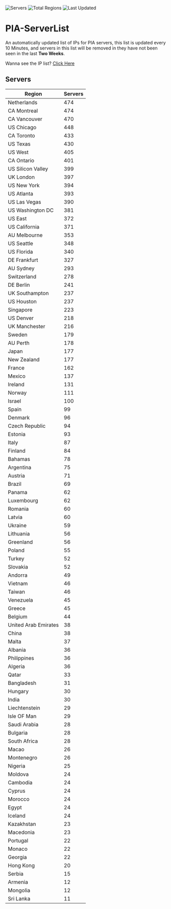 ![Servers](https://img.shields.io/badge/Servers-13,880-darkgreen)
![Total Regions](https://img.shields.io/badge/Total_Regions-97-darkgreen)
![Last Updated](https://img.shields.io/badge/Last_Updated-April_29_2024_22:40_EDT-darkgreen)

# PIA-ServerList
An automatically updated list of IPs for PIA servers, this list is updated every 10 Minutes, and servers in this list will be removed in they have not been seen in the last **Two Weeks**.

Wanna see the IP list? [Click Here](./servers.json)

## Servers
| Region               | Servers |
|----------------------|---------|
| Netherlands | 474 |
| CA Montreal | 474 |
| CA Vancouver | 470 |
| US Chicago | 448 |
| CA Toronto | 433 |
| US Texas | 430 |
| US West | 405 |
| CA Ontario | 401 |
| US Silicon Valley | 399 |
| UK London | 397 |
| US New York | 394 |
| US Atlanta | 393 |
| US Las Vegas | 390 |
| US Washington DC | 381 |
| US East | 372 |
| US California | 371 |
| AU Melbourne | 353 |
| US Seattle | 348 |
| US Florida | 340 |
| DE Frankfurt | 327 |
| AU Sydney | 293 |
| Switzerland | 278 |
| DE Berlin | 241 |
| UK Southampton | 237 |
| US Houston | 237 |
| Singapore | 223 |
| US Denver | 218 |
| UK Manchester | 216 |
| Sweden | 179 |
| AU Perth | 178 |
| Japan | 177 |
| New Zealand | 177 |
| France | 162 |
| Mexico | 137 |
| Ireland | 131 |
| Norway | 111 |
| Israel | 100 |
| Spain | 99 |
| Denmark | 96 |
| Czech Republic | 94 |
| Estonia | 93 |
| Italy | 87 |
| Finland | 84 |
| Bahamas | 78 |
| Argentina | 75 |
| Austria | 71 |
| Brazil | 69 |
| Panama | 62 |
| Luxembourg | 62 |
| Romania | 60 |
| Latvia | 60 |
| Ukraine | 59 |
| Lithuania | 56 |
| Greenland | 56 |
| Poland | 55 |
| Turkey | 52 |
| Slovakia | 52 |
| Andorra | 49 |
| Vietnam | 46 |
| Taiwan | 46 |
| Venezuela | 45 |
| Greece | 45 |
| Belgium | 44 |
| United Arab Emirates | 38 |
| China | 38 |
| Malta | 37 |
| Albania | 36 |
| Philippines | 36 |
| Algeria | 36 |
| Qatar | 33 |
| Bangladesh | 31 |
| Hungary | 30 |
| India | 30 |
| Liechtenstein | 29 |
| Isle OF Man | 29 |
| Saudi Arabia | 28 |
| Bulgaria | 28 |
| South Africa | 28 |
| Macao | 26 |
| Montenegro | 26 |
| Nigeria | 25 |
| Moldova | 24 |
| Cambodia | 24 |
| Cyprus | 24 |
| Morocco | 24 |
| Egypt | 24 |
| Iceland | 24 |
| Kazakhstan | 23 |
| Macedonia | 23 |
| Portugal | 22 |
| Monaco | 22 |
| Georgia | 22 |
| Hong Kong | 20 |
| Serbia | 15 |
| Armenia | 12 |
| Mongolia | 12 |
| Sri Lanka | 11 |